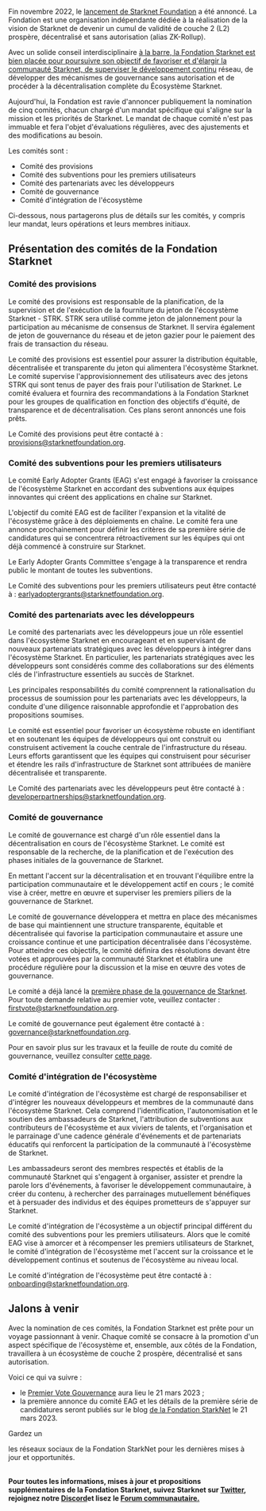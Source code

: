Fin novembre 2022, le [lancement de Starknet Foundation](https://medium.com/starkware/introducing-the-starknet-foundation-bd4b4379fbb) a été annoncé. La Fondation est une organisation indépendante dédiée à la réalisation de la vision de Starknet de devenir un cumul de validité de couche 2 (L2) prospère, décentralisé et sans autorisation (alias ZK-Rollup). 

Avec un solide conseil interdisciplinaire [à la barre, la Fondation Starknet est bien placée pour poursuivre son objectif de favoriser et d'élargir la communauté Starknet, de superviser le développement continu](https://medium.com/starknet-foundation/welcome-to-the-world-starknet-foundation-7bd55d5dbc59) réseau, de développer des mécanismes de gouvernance sans autorisation et de procéder à la décentralisation complète du Écosystème Starknet. 

Aujourd'hui, la Fondation est ravie d'annoncer publiquement la nomination de cinq comités, chacun chargé d'un mandat spécifique qui s'aligne sur la mission et les priorités de Starknet. Le mandat de chaque comité n'est pas immuable et fera l'objet d'évaluations régulières, avec des ajustements et des modifications au besoin.

Les comités sont :

* Comité des provisions
* Comité des subventions pour les premiers utilisateurs
* Comité des partenariats avec les développeurs
* Comité de gouvernance
* Comité d'intégration de l'écosystème

Ci-dessous, nous partagerons plus de détails sur les comités, y compris leur mandat, leurs opérations et leurs membres initiaux.

## Présentation des comités de la Fondation Starknet 

### Comité des provisions

Le comité des provisions est responsable de la planification, de la supervision et de l'exécution de la fourniture du jeton de l'écosystème Starknet - STRK. STRK sera utilisé comme jeton de jalonnement pour la participation au mécanisme de consensus de Starknet. Il servira également de jeton de gouvernance du réseau et de jeton gazier pour le paiement des frais de transaction du réseau. 

Le comité des provisions est essentiel pour assurer la distribution équitable, décentralisée et transparente du jeton qui alimentera l'écosystème Starknet. Le comité supervise l'approvisionnement des utilisateurs avec des jetons STRK qui sont tenus de payer des frais pour l'utilisation de Starknet. Le comité évaluera et fournira des recommandations à la Fondation Starknet pour les groupes de qualification en fonction des objectifs d'équité, de transparence et de décentralisation. Ces plans seront annoncés une fois prêts.

Le Comité des provisions peut être contacté à : [provisions@starknetfoundation.org](mailto:provisions@starknetfoundation.org).

### Comité des subventions pour les premiers utilisateurs

Le comité Early Adopter Grants (EAG) s'est engagé à favoriser la croissance de l'écosystème Starknet en accordant des subventions aux équipes innovantes qui créent des applications en chaîne sur Starknet. 

L'objectif du comité EAG est de faciliter l'expansion et la vitalité de l'écosystème grâce à des déploiements en chaîne. Le comité fera une annonce prochainement pour définir les critères de sa première série de candidatures qui se concentrera rétroactivement sur les équipes qui ont déjà commencé à construire sur Starknet. 

Le Early Adopter Grants Committee s'engage à la transparence et rendra public le montant de toutes les subventions.

Le Comité des subventions pour les premiers utilisateurs peut être contacté à : [earlyadoptergrants@starknetfoundation.org](earlyadoptergrants@starknetfoundation.org).

### Comité des partenariats avec les développeurs

Le comité des partenariats avec les développeurs joue un rôle essentiel dans l'écosystème Starknet en encourageant et en supervisant de nouveaux partenariats stratégiques avec les développeurs à intégrer dans l'écosystème Starknet. En particulier, les partenariats stratégiques avec les développeurs sont considérés comme des collaborations sur des éléments clés de l'infrastructure essentiels au succès de Starknet.

Les principales responsabilités du comité comprennent la rationalisation du processus de soumission pour les partenariats avec les développeurs, la conduite d'une diligence raisonnable approfondie et l'approbation des propositions soumises. 

Le comité est essentiel pour favoriser un écosystème robuste en identifiant et en soutenant les équipes de développeurs qui ont construit ou construisent activement la couche centrale de l'infrastructure du réseau. Leurs efforts garantissent que les équipes qui construisent pour sécuriser et étendre les rails d'infrastructure de Starknet sont attribuées de manière décentralisée et transparente. 

Le Comité des partenariats avec les développeurs peut être contacté à : [developerpartnerships@starknetfoundation.org](mailto:developerpartnerships@starknetfoundation.org).

### Comité de gouvernance

Le comité de gouvernance est chargé d'un rôle essentiel dans la décentralisation en cours de l'écosystème Starknet. Le comité est responsable de la recherche, de la planification et de l'exécution des phases initiales de la gouvernance de Starknet. 

En mettant l'accent sur la décentralisation et en trouvant l'équilibre entre la participation communautaire et le développement actif en cours ; le comité vise à créer, mettre en œuvre et superviser les premiers piliers de la gouvernance de Starknet. 

Le comité de gouvernance développera et mettra en place des mécanismes de base qui maintiennent une structure transparente, équitable et décentralisée qui favorise la participation communautaire et assure une croissance continue et une participation décentralisée dans l'écosystème. Pour atteindre ces objectifs, le comité définira des résolutions devant être votées et approuvées par la communauté Starknet et établira une procédure régulière pour la discussion et la mise en œuvre des votes de gouvernance. 

Le comité a déjà lancé la [première phase de la gouvernance de Starknet](https://community.starknet.io/t/starknet-foundation-delegation-for-the-first-vote/11820). Pour toute demande relative au premier vote, veuillez contacter : [firstvote@starknetfoundation.org](mailto:firstvote@starknetfoundation.org).

Le comité de gouvernance peut également être contacté à : [governance@starknetfoundation.org](mailto:governance@starknetfoundation.org). 

Pour en savoir plus sur les travaux et la feuille de route du comité de gouvernance, veuillez consulter [cette page](https://www.starknet.io/en/posts/governance).

### Comité d'intégration de l'écosystème

Le comité d'intégration de l'écosystème est chargé de responsabiliser et d'intégrer les nouveaux développeurs et membres de la communauté dans l'écosystème Starknet. Cela comprend l'identification, l'autonomisation et le soutien des ambassadeurs de Starknet, l'attribution de subventions aux contributeurs de l'écosystème et aux viviers de talents, et l'organisation et le parrainage d'une cadence générale d'événements et de partenariats éducatifs qui renforcent la participation de la communauté à l'écosystème de Starknet. 

Les ambassadeurs seront des membres respectés et établis de la communauté Starknet qui s'engagent à organiser, assister et prendre la parole lors d'événements, à favoriser le développement communautaire, à créer du contenu, à rechercher des parrainages mutuellement bénéfiques et à persuader des individus et des équipes prometteurs de s'appuyer sur Starknet.

Le comité d'intégration de l'écosystème a un objectif principal différent du comité des subventions pour les premiers utilisateurs. Alors que le comité EAG vise à amorcer et à récompenser les premiers utilisateurs de Starknet, le comité d'intégration de l'écosystème met l'accent sur la croissance et le développement continus et soutenus de l'écosystème au niveau local. 

Le comité d'intégration de l'écosystème peut être contacté à : [onboarding@starknetfoundation.org](mailto:onboarding@starknetfoundation.org).

## Jalons à venir

Avec la nomination de ces comités, la Fondation Starknet est prête pour un voyage passionnant à venir. Chaque comité se consacre à la promotion d'un aspect spécifique de l'écosystème et, ensemble, aux côtés de la Fondation, travaillera à un écosystème de couche 2 prospère, décentralisé et sans autorisation.  

Voici ce qui va suivre : 

* le [Premier Vote Gouvernance](https://community.starknet.io/t/starknet-foundation-delegation-for-the-first-vote/11820) aura lieu le 21 mars 2023 ;
* la première annonce du comité EAG et les détails de la première série de candidatures seront publiés sur le blog [de la Fondation StarkNet](https://www.starknet.io/en/posts/foundation) le 21 mars 2023.

Gardez un</a>

les réseaux sociaux de la Fondation StarkNet pour les dernières mises à jour et opportunités.</p> 

**\
Pour toutes les informations, mises à jour et propositions supplémentaires de la Fondation Starknet, suivez Starknet sur [Twitter](https://twitter.com/Starknet), rejoignez notre [Discord](http://starknet.io/discord)et lisez le [Forum communautaire.](https://community.starknet.io/)**